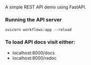 A simple REST API demo using FastAPI.


### Running the API server
```
uvicorn workflows:app --reload
```

### To load API docs visit either:
- localhost:8000/docs
- localhost:8000/redoc